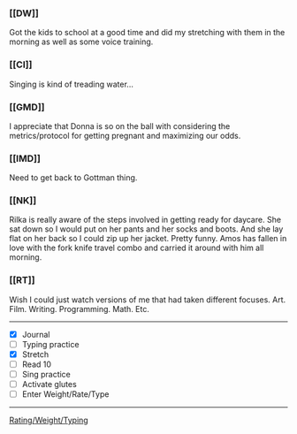 ### [[DW]]
Got the kids to school at a good time and did my stretching with them in the morning as well as some voice training.

### [[CI]]
Singing is kind of treading water...

### [[GMD]]
I appreciate that Donna is so on the ball with considering the metrics/protocol for getting pregnant and maximizing our odds.

### [[IMD]]
Need to get back to Gottman thing.

### [[NK]]
Rilka is really aware of the steps involved in getting ready for daycare. She sat down so I would put on her pants and her socks and boots. And she lay flat on her back so I could zip up her jacket. Pretty funny. Amos has fallen in love with the fork knife travel combo and carried it around with him all morning.

### [[RT]]
Wish I could just watch versions of me that had taken different focuses. Art. Film. Writing. Programming. Math. Etc.

---
- [x] Journal
- [ ] Typing practice
- [x] Stretch
- [ ] Read 10
- [ ] Sing practice
- [ ] Activate glutes
- [ ] Enter Weight/Rate/Type
---

[Rating/Weight/Typing](https://docs.google.com/spreadsheets/d/1p6cinTqipnxyiSCgPBAWp2cAHA5q6P0NL58bNCxedCY/edit#gid=0)
